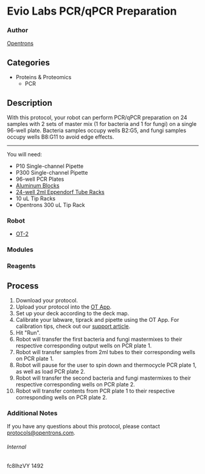 # Evio Labs PCR/qPCR Preparation

### Author
[Opentrons](http://www.opentrons.com/)

## Categories
* Proteins & Proteomics
    * PCR

## Description
With this protocol, your robot can perform PCR/qPCR preparation on 24 samples with 2 sets of master mix (1 for bacteria and 1 for fungi) on a single 96-well plate. Bacteria samples occupy wells B2:G5, and fungi samples occupy wells B8:G11 to avoid edge effects.

---

You will need:
* P10 Single-channel Pipette
* P300 Single-channel Pipette
* 96-well PCR Plates
* [Aluminum Blocks](https://shop.opentrons.com/collections/hardware-modules/products/aluminum-block-set)
* [24-well 2ml Eppendorf Tube Racks](https://shop.opentrons.com/collections/opentrons-tips/products/tube-rack-set-1)
* 10 uL Tip Racks
* Opentrons 300 uL Tip Rack


### Robot
* [OT-2](https://opentrons.com/ot-2)

### Modules

### Reagents

## Process
1. Download your protocol.
2. Upload your protocol into the [OT App](https://opentrons.com/ot-app).
3. Set up your deck according to the deck map.
4. Calibrate your labware, tiprack and pipette using the OT App. For calibration tips, check out our [support article](https://support.opentrons.com/ot-2/getting-started-software-setup/deck-calibration).
5. Hit "Run".
6. Robot will transfer the first bacteria and fungi mastermixes to their respective corresponding output wells on PCR plate 1.
7. Robot will transfer samples from 2ml tubes to their corresponding wells on PCR plate 1.
8. Robot will pause for the user to spin down and thermocycle PCR plate 1, as well as load PCR plate 2.
9. Robot will transfer the second bacteria and fungi mastermixes to their respective corresponding wells on PCR plate 2.
10. Robot will transfer contents from PCR plate 1 to their respective corresponding wells on PCR plate 2.


### Additional Notes

If you have any questions about this protocol, please contact protocols@opentrons.com.

###### Internal
fc8lhzVY
1492
